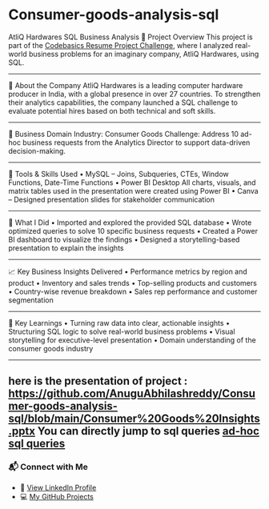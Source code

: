 # Consumer-goods-analysis-sql
AtliQ Hardwares SQL Business Analysis
🚀 Project Overview
This project is part of the [Codebasics Resume Project Challenge](https://codebasics.io/challenges/codebasics-resume-project-challenge/7), where I analyzed real-world business problems for an imaginary company, AtliQ Hardwares, using SQL.
________________________________________
🏢 About the Company
AtliQ Hardwares is a leading computer hardware producer in India, with a global presence in over 27 countries. To strengthen their analytics capabilities, the company launched a SQL challenge to evaluate potential hires based on both technical and soft skills.
________________________________________
💼 Business Domain
Industry: Consumer Goods
Challenge: Address 10 ad-hoc business requests from the Analytics Director to support data-driven decision-making.
________________________________________
🧰 Tools & Skills Used
•	MySQL – Joins, Subqueries, CTEs, Window Functions, Date-Time Functions
•	Power BI Desktop All charts, visuals, and matrix tables used in the presentation were created using Power BI 
•	Canva – Designed presentation slides for stakeholder communication
________________________________________
📌 What I Did
•	Imported and explored the provided SQL database
•	Wrote optimized queries to solve 10 specific business requests
•	Created a Power BI dashboard to visualize the findings
•	Designed a storytelling-based presentation to explain the insights
________________________________________


📈 Key Business Insights Delivered
•	Performance metrics by region and product
•	Inventory and sales trends
•	Top-selling products and customers
•	Country-wise revenue breakdown
•	Sales rep performance and customer segmentation
________________________________________
🎯 Key Learnings
•	Turning raw data into clear, actionable insights
•	Structuring SQL logic to solve real-world business problems
•	Visual storytelling for executive-level presentation
•	Domain understanding of the consumer goods industry

_______________________________________________
here is the presentation of project :
https://github.com/AnuguAbhilashreddy/Consumer-goods-analysis-sql/blob/main/Consumer%20Goods%20Insights.pptx
You can directly jump to sql queries
[ad-hoc sql queries](https://github.com/AnuguAbhilashreddy/Consumer-goods-analysis-sql/blob/main/ad_hoc%20Queries.sql)
---

### 📬 Connect with Me

- 🔗 [View LinkedIn Profile](https://www.linkedin.com/in/abhilashreddyanugu)
- 💻 [My GitHub Projects](https://github.com/AnuguAbhilashreddy)

